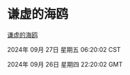 # 谦虚的海鸥
[谦虚的海鸥](http://219.139.198.207:56308/qxdho/course/base/hotlink/index.php)

2024年 09月 27日 星期五 06:20:02 CST

2024年 09月 26日 星期四 22:20:02 GMT
